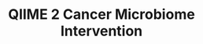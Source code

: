 ---
layout: tutorial_hands_on
title: QIIME 2 Cancer Microbiome Intervention 
hands_on: "external"
hands_on_url: "https://docs.qiime2.org/jupyterbooks/cancer-microbiome-intervention-tutorial/index.html#"
tags:
- metagenomics
- taxonomic profiling
- diversity
- microgalaxy
---